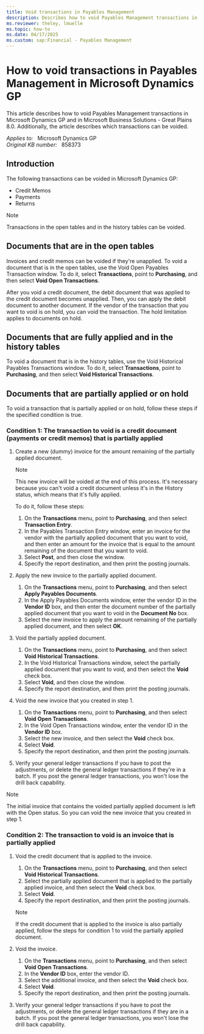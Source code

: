 ```yaml
---
title: Void transactions in Payables Management
description: Describes how to void Payables Management transactions in Microsoft Dynamics GP and in Microsoft Business Solutions - Great Plains.
ms.reviewer: theley, lmuelle
ms.topic: how-to
ms.date: 04/17/2025
ms.custom: sap:Financial - Payables Management
---
```

# How to void transactions in Payables Management in Microsoft Dynamics GP

This article describes how to void Payables Management transactions in Microsoft Dynamics GP and in Microsoft Business Solutions - Great Plains 8.0. Additionally, the article describes which transactions can be voided.

_Applies to:_ &nbsp; Microsoft Dynamics GP  
_Original KB number:_ &nbsp; 858373

## Introduction

The following transactions can be voided in Microsoft Dynamics GP:

- Credit Memos
- Payments
- Returns

> [!NOTE]
> Transactions in the open tables and in the history tables can be voided.

## Documents that are in the open tables

Invoices and credit memos can be voided if they're unapplied. To void a document that is in the open tables, use the Void Open Payables Transaction window. To do it, select **Transactions**, point to **Purchasing**, and then select **Void Open Transactions**.

After you void a credit document, the debit document that was applied to the credit document becomes unapplied. Then, you can apply the debit document to another document. If the vendor of the transaction that you want to void is on hold, you can void the transaction. The hold limitation applies to documents on hold.

## Documents that are fully applied and in the history tables

To void a document that is in the history tables, use the Void Historical Payables Transactions window. To do it, select **Transactions**, point to **Purchasing**, and then select **Void Historical Transactions**.

## Documents that are partially applied or on hold

To void a transaction that is partially applied or on hold, follow these steps if the specified condition is true.

### Condition 1: The transaction to void is a credit document (payments or credit memos) that is partially applied

1. Create a new (dummy) invoice for the amount remaining of the partially applied document.

    > [!NOTE]
    > This new invoice will be voided at the end of this process. It's necessary because you can't void a credit document unless it's in the History status, which means that it's fully applied.

    To do it, follow these steps:

      1. On the **Transactions** menu, point to **Purchasing**, and then select **Transaction Entry**.
      2. In the Payables Transaction Entry window, enter an invoice for the vendor with the partially applied document that you want to void, and then enter an amount for the invoice that is equal to the amount remaining of the document that you want to void.
      3. Select **Post**, and then close the window.
      4. Specify the report destination, and then print the posting journals.

2. Apply the new invoice to the partially applied document.

    1. On the **Transactions** menu, point to **Purchasing**, and then select **Apply Payables Documents**.
    2. In the Apply Payables Documents window, enter the vendor ID in the **Vendor ID** box, and then enter the document number of the partially applied document that you want to void in the **Document No** box.
    3. Select the new invoice to apply the amount remaining of the partially applied document, and then select **OK**.

3. Void the partially applied document.

    1. On the **Transactions** menu, point to **Purchasing**, and then select **Void Historical Transactions**.
    2. In the Void Historical Transactions window, select the partially applied document that you want to void, and then select the **Void** check box.
    3. Select **Void**, and then close the window.
    4. Specify the report destination, and then print the posting journals.

4. Void the new invoice that you created in step 1.

    1. On the **Transactions** menu, point to **Purchasing**, and then select **Void Open Transactions**.
    2. In the Void Open Transactions window, enter the vendor ID in the **Vendor ID** box.
    3. Select the new invoice, and then select the **Void** check box.
    4. Select **Void**.
    5. Specify the report destination, and then print the posting journals.

5. Verify your general ledger transactions if you have to post the adjustments, or delete the general ledger transactions if they're in a batch. If you post the general ledger transactions, you won't lose the drill back capability.

> [!NOTE]
> The initial invoice that contains the voided partially applied document is left with the Open status. So you can void the new invoice that you created in step 1.

### Condition 2: The transaction to void is an invoice that is partially applied

1. Void the credit document that is applied to the invoice.

    1. On the **Transactions** menu, point to **Purchasing**, and then select **Void Historical Transactions**.
    2. Select the partially applied document that is applied to the partially applied invoice, and then select the **Void** check box.
    3. Select **Void**.
    4. Specify the report destination, and then print the posting journals.

    > [!NOTE]
    > If the credit document that is applied to the invoice is also partially applied, follow the steps for condition 1 to void the partially applied document.

2. Void the invoice.

    1. On the **Transactions** menu, point to **Purchasing**, and then select **Void Open Transactions**.
    2. In the **Vendor ID** box, enter the vendor ID.
    3. Select the additional invoice, and then select the **Void** check box.
    4. Select **Void**.
    5. Specify the report destination, and then print the posting journals.

3. Verify your general ledger transactions if you have to post the adjustments, or delete the general ledger transactions if they are in a batch. If you post the general ledger transactions, you won't lose the drill back capability.
